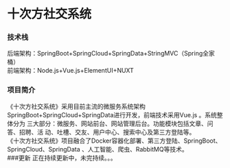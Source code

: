 # 十次方社交系统
### 技术栈
后端架构：SpringBoot+SpringCloud+SpringData+StringMVC（Spring全家桶）  
前端架构：Node.js+Vue.js+ElementUI+NUXT
### 项目简介
《十次方社交系统》采用目前主流的微服务系统架构 SpringBoot+SpringCloud+SpringData进行开发，前端技术采用Vue.js 。系统整体分为 三大部分：微服务、网站前台、网站管理后台。功能模块包括文章、问答、招聘、活 动、吐槽、交友、用户中心、搜索中心及第三方登陆等。  
《十次方社交系统》项目融合了Docker容器化部署、第三方登陆、SpringBoot、 SpringCloud、SpringData 、人工智能、爬虫、RabbitMQ等技术。  
###更新
正在持续更新中，未完持续。。。
